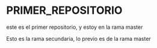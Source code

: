# PRIMER_REPOSITORIO
este es el primer repositorio, y estoy en la rama master


Esto es la rama secundaria, lo previo es de la rama master
